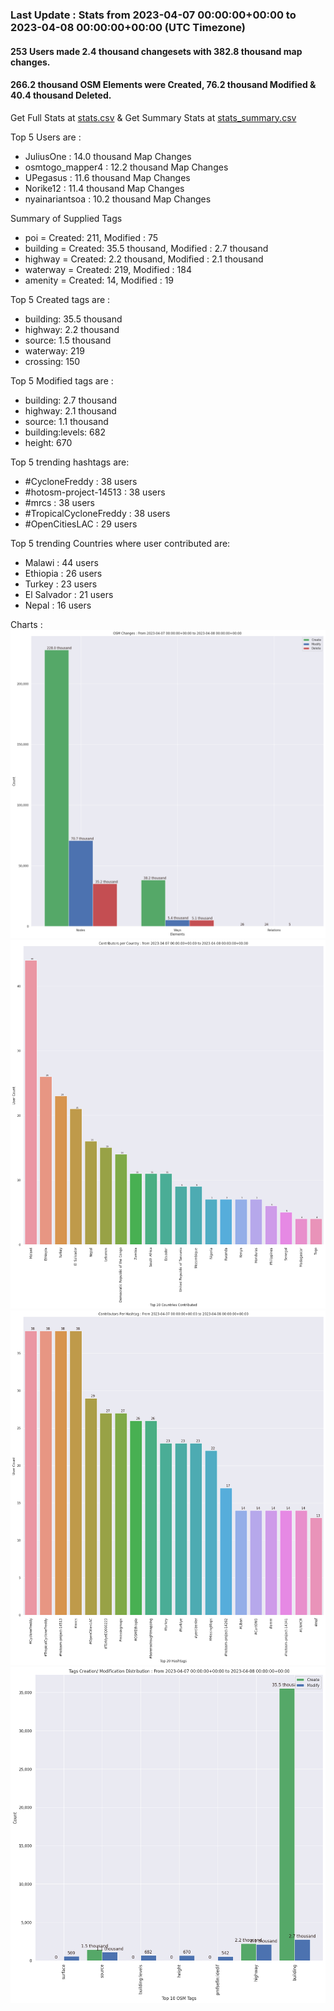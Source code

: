 ### Last Update : Stats from 2023-04-07 00:00:00+00:00 to 2023-04-08 00:00:00+00:00 (UTC Timezone)

#### 253 Users made 2.4 thousand changesets with 382.8 thousand map changes.
#### 266.2 thousand OSM Elements were Created, 76.2 thousand Modified & 40.4 thousand Deleted.
Get Full Stats at [stats.csv](/stats/hotosm/Daily/stats.csv)
 & Get Summary Stats at [stats_summary.csv](/stats/hotosm/Daily/stats_summary.csv)

Top 5 Users are : 
- JuliusOne : 14.0 thousand Map Changes
- osmtogo_mapper4 : 12.2 thousand Map Changes
- UPegasus : 11.6 thousand Map Changes
- Norike12 : 11.4 thousand Map Changes
- nyainariantsoa : 10.2 thousand Map Changes

Summary of Supplied Tags
- poi = Created: 211, Modified : 75
- building = Created: 35.5 thousand, Modified : 2.7 thousand
- highway = Created: 2.2 thousand, Modified : 2.1 thousand
- waterway = Created: 219, Modified : 184
- amenity = Created: 14, Modified : 19


Top 5 Created tags are :
- building: 35.5 thousand
- highway: 2.2 thousand
- source: 1.5 thousand
- waterway: 219
- crossing: 150


Top 5 Modified tags are :
- building: 2.7 thousand
- highway: 2.1 thousand
- source: 1.1 thousand
- building:levels: 682
- height: 670


Top 5 trending hashtags are:
- #CycloneFreddy : 38 users
- #hotosm-project-14513 : 38 users
- #mrcs : 38 users
- #TropicalCycloneFreddy : 38 users
- #OpenCitiesLAC : 29 users


Top 5 trending Countries where user contributed are:
- Malawi : 44 users
- Ethiopia : 26 users
- Turkey : 23 users
- El Salvador : 21 users
- Nepal : 16 users


 Charts : 
![Alt text](./stats_osm_changes.png) 
![Alt text](./stats_users_per_country.png) 
![Alt text](./stats_users_per_hashtag.png) 
![Alt text](./stats_tags.png) 
